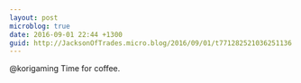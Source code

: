 ```yaml
---
layout: post
microblog: true
date: 2016-09-01 22:44 +1300
guid: http://JacksonOfTrades.micro.blog/2016/09/01/t771282521036251136.html
---
```

@korigaming Time for coffee.
